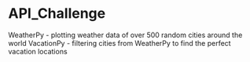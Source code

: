 # API_Challenge

WeatherPy - plotting weather data of over 500 random cities around the world
VacationPy - filtering cities from WeatherPy to find the perfect vacation locations
